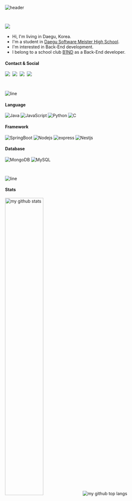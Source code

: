 ![header](https://capsule-render.vercel.app/api?type=rect&color=0:2261A1,100:412189&text=%20%20whitebear05%20%20&fontAlign=20&fontSize=30&textBg=true&desc=I%20wanna%20be%20a%20great%20BACK-END%20DEVELOPER%20and%20CEO.&descAlign=68&descAlignY=50&fontColor=ffffff)

<br>

<p><a href="https://hits.seeyoufarm.com" target="_blank"><img src="https://hits.seeyoufarm.com/api/count/incr/badge.svg?url=https%3A%2F%2Fgithub.com%2Fwhitebear05&count_bg=%2379C83D&title_bg=%23555555&icon=&icon_color=%23E7E7E7&title=hits&edge_flat=true"/></a>&nbsp</p>

- Hi, I'm living in Daegu, Korea.
- I'm a student in <a href="http://www.dgsw.hs.kr/">Daegu Software Meister High School</a>.
- I'm interested in Back-End development.
- I belong to a school club <a href="https://b1nd.com/" target="_blank">B1ND</a> as a Back-End developer.

#### Contact & Social
  <p>
  <a href="mailto:woojs0505@naver.com" target="_blank"><img src="http://img.shields.io/badge/naver%20mail-link-03C75A?style=for-the-badge&logo=naver&logoColor=white"/></a>&nbsp
  <a href="https://white-world.tistory.com/" target="_blank"><img src="http://img.shields.io/badge/Tistory-link-36B6FD?style=for-the-badge&logo=t-mobile&logoColor=white&link=https://white-world.tistory.com/"/></a>&nbsp
  <a href="https://www.instagram.com/wbear_theprogrammer/" target="_blank"><img src="https://img.shields.io/badge/Instagram-link-E4405F?style=for-the-badge&logo=Instagram&logoColor=white&link=https://www.instagram.com/wbear_theprogrammer/"/></a>&nbsp
  <a href="https://www.rocketpunch.com/@woojs0505" target="_blank"><img src="https://img.shields.io/badge/rocketpunch-link-4E62FF?style=for-the-badge&logoColor=white&link=https://www.rocketpunch.com/@woojs0505"/></a>&nbsp
  <!-- <a href="https://blog.naver.com/woojs0505/" target="_blank"><img src="http://img.shields.io/badge/NAVER Blog-link-27ae60?style=for-the-badge&logo=Naver&logoColor=white&link=https://blog.naver.com/woojs0505"/></a>&nbsp -->
  </p>

<br>

![line](https://capsule-render.vercel.app/api?type=soft&color=0:2261A1,100:412189&height=10)



#### Language
  ![Java](http://img.shields.io/badge/Java-007396?style=for-the-badge&logo=java&logoColor=white)
  ![JavaScript](http://img.shields.io/badge/JavaSCript-F7DF1E?style=for-the-badge&logo=javascript&logoColor=white)
  ![Python](http://img.shields.io/badge/Python-3776AB?style=for-the-badge&logo=python&logoColor=white)
  ![C](http://img.shields.io/badge/C%20Language-A8B9CC?style=for-the-badge&logo=c&logoColor=white)
  <!-- ![TypeScript](http://img.shields.io/badge/TypeScript-3178C6?style=for-the-badge&logo=typescript&logoColor=white) -->
  
#### Framework
  ![SpringBoot](http://img.shields.io/badge/springboot-6DB33F?style=for-the-badge&logo=springboot&logoColor=white)
  ![Nodejs](http://img.shields.io/badge/Node.js-339933?style=for-the-badge&logo=node.js&logoColor=white)
  ![express](http://img.shields.io/badge/express-000000?style=for-the-badge&logo=express&logoColor=white)
  ![Nestjs](http://img.shields.io/badge/nestjs-E0234E?style=for-the-badge&logo=nestjs&logoColor=white)
  
#### Database
  ![MongoDB](http://img.shields.io/badge/MongoDB-47A248?style=for-the-badge&logo=mongodb&logoColor=white)
  ![MySQL](http://img.shields.io/badge/MySQL-4479A1?style=for-the-badge&logo=mysql&logoColor=white)
  
<br>

![line](https://capsule-render.vercel.app/api?type=soft&color=0:2261A1,100:412189&height=10)

#### Stats

<span>
  <img src="https://github-readme-stats.vercel.app/api?username=whitebear05&theme=dark&show_icons=true&hide_border=true" alt="my github stats" width=50% />
  <img src="https://github-readme-stats.vercel.app/api/top-langs/?username=whitebear05&theme=dark&layout=compact&hide_border=true" alt="my github top langs" />
</span>
